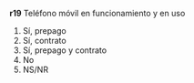 **r19**	Teléfono móvil en funcionamiento y en uso

1. Sí, prepago
2. Sí, contrato
3. Sí, prepago y contrato
4. No
9. NS/NR
